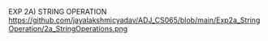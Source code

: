 EXP 2A) STRING OPERATION
https://github.com/jayalakshmicyadav/ADJ_CS065/blob/main/Exp2a_StringOperation/2a_StringOperations.png
